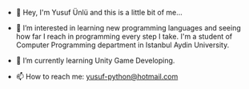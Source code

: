 - 👋 Hey, I'm Yusuf Ünlü and this is a little bit of me...
- 👀 I’m interested in learning new programming languages and seeing how far I reach in programming every step I take. I'm a student of Computer Programming department in Istanbul Aydin University.
- 🌱 I’m currently learning Unity Game Developing.

- 📫 How to reach me: yusuf-python@hotmail.com

<!---
Tevazu/Tevazu is a ✨ special ✨ repository because its `README.md` (this file) appears on your GitHub profile.
You can click the Preview link to take a look at your changes.
--->
